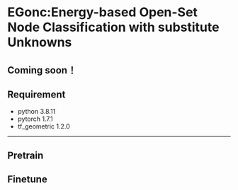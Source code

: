 # EGonc:Energy-based Open-Set Node Classification with substitute Unknowns

Coming soon！
---
## Requirement

- python 3.8.11
- pytorch 1.7.1
- tf_geometric 1.2.0
---
## Pretrain
## Finetune

